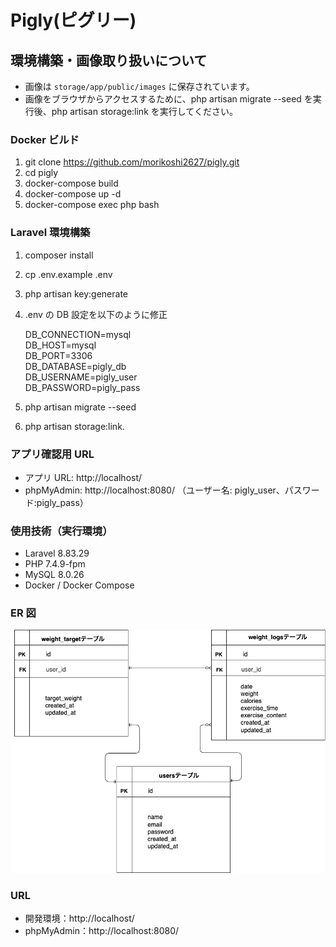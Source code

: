 # Pigly(ピグリー)

## 環境構築・画像取り扱いについて

- 画像は `storage/app/public/images` に保存されています。
- 画像をブラウザからアクセスするために、php artisan migrate --seed を実行後、php artisan storage:link を実行してください。

### Docker ビルド

1. git clone https://github.com/morikoshi2627/pigly.git
2. cd pigly
3. docker-compose build
4. docker-compose up -d
5. docker-compose exec php bash

### Laravel 環境構築

1. composer install
2. cp .env.example .env
3. php artisan key:generate
4. .env の DB 設定を以下のように修正

   DB_CONNECTION=mysql  
   DB_HOST=mysql  
   DB_PORT=3306  
   DB_DATABASE=pigly_db  
   DB_USERNAME=pigly_user  
   DB_PASSWORD=pigly_pass

5. php artisan migrate --seed
6. php artisan storage:link.

### アプリ確認用 URL

- アプリ URL: http://localhost/
- phpMyAdmin: http://localhost:8080/
  （ユーザー名: pigly_user、パスワード:pigly_pass）

### 使用技術（実行環境）

- Laravel 8.83.29
- PHP 7.4.9-fpm
- MySQL 8.0.26
- Docker / Docker Compose

### ER 図

![ER図](public/images/pigly.png)

### URL

- 開発環境：http://localhost/
- phpMyAdmin：http://localhost:8080/
